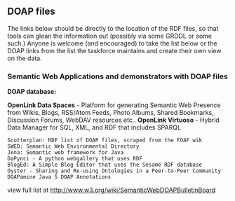 ## DOAP files

The links below should be directly to the location of the RDF files, so that tools can glean the information out (possibly via some GRDDL or some such.) Anyone is welcome (and encouraged) to take the list below or the DOAP links from the list the taskforce maintains and create their own view on the data.

### Semantic Web Applications and demonstrators with DOAP files

**DOAP database:**


**OpenLink Data Spaces** - Platform for generating Semantic Web Presence from Wikis, Blogs, RSS/Atom Feeds, Photo Albums, Shared Bookmarks, Discussion Forums, WebDAV resources etc..
**OpenLink Virtuoso** - Hybrid Data Manager for SQL, XML, and RDF that includes SPARQL 


    Scutterplan: RDF list of DOAP files, scraped from the FOAF wik
    SWED: Semantic Web Environmental Directory
    Jena: Semantic web framework for Java
    DaPynci - A python webgallery that uses RDF
    BlogEd: A Simple Blog Editor that uses the Sesame RDF database
    Oyster - Sharing and Re-using Ontologies in a Peer-to-Peer Community
    DOAPamine Java 5 DOAP Annotations

view full list at http://www.w3.org/wiki/SemanticWebDOAPBulletinBoard